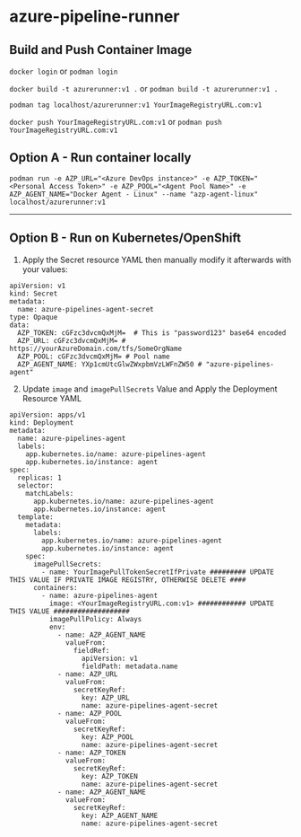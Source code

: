 # azure-pipeline-runner

## Build and Push Container Image

`docker login` or `podman login`

`docker build -t azurerunner:v1 .` or `podman build -t azurerunner:v1 .`

`podman tag localhost/azurerunner:v1 YourImageRegistryURL.com:v1`

`docker push YourImageRegistryURL.com:v1` or `podman push YourImageRegistryURL.com:v1`



## Option A - Run container locally

`podman run -e AZP_URL="<Azure DevOps instance>" -e AZP_TOKEN="<Personal Access Token>" -e AZP_POOL="<Agent Pool Name>" -e AZP_AGENT_NAME="Docker Agent - Linux" --name "azp-agent-linux" localhost/azurerunner:v1`

------

## Option B - Run on Kubernetes/OpenShift
1. Apply the Secret resource YAML then manually modify it afterwards with your values:

```
apiVersion: v1
kind: Secret
metadata:
  name: azure-pipelines-agent-secret
type: Opaque
data:
  AZP_TOKEN: cGFzc3dvcmQxMjM=  # This is "password123" base64 encoded
  AZP_URL: cGFzc3dvcmQxMjM= # https://yourAzureDomain.com/tfs/SomeOrgName
  AZP_POOL: cGFzc3dvcmQxMjM= # Pool name
  AZP_AGENT_NAME: YXp1cmUtcGlwZWxpbmVzLWFnZW50 # "azure-pipelines-agent"
```

2. Update `image` and `imagePullSecrets` Value and Apply the Deployment Resource YAML

```
apiVersion: apps/v1
kind: Deployment
metadata:
  name: azure-pipelines-agent
  labels:
    app.kubernetes.io/name: azure-pipelines-agent
    app.kubernetes.io/instance: agent
spec:
  replicas: 1
  selector:
    matchLabels:
      app.kubernetes.io/name: azure-pipelines-agent
      app.kubernetes.io/instance: agent
  template:
    metadata:
      labels:
        app.kubernetes.io/name: azure-pipelines-agent
        app.kubernetes.io/instance: agent
    spec:
      imagePullSecrets:
        - name: YourImagePullTokenSecretIfPrivate ######### UPDATE THIS VALUE IF PRIVATE IMAGE REGISTRY, OTHERWISE DELETE ####
      containers:
        - name: azure-pipelines-agent
          image: <YourImageRegistryURL.com:v1> ############ UPDATE THIS VALUE ###################
          imagePullPolicy: Always
          env:
            - name: AZP_AGENT_NAME
              valueFrom:
                fieldRef:
                  apiVersion: v1
                  fieldPath: metadata.name
            - name: AZP_URL
              valueFrom: 
                secretKeyRef:
                  key: AZP_URL
                  name: azure-pipelines-agent-secret
            - name: AZP_POOL
              valueFrom: 
                secretKeyRef:
                  key: AZP_POOL
                  name: azure-pipelines-agent-secret
            - name: AZP_TOKEN
              valueFrom: 
                secretKeyRef:
                  key: AZP_TOKEN
                  name: azure-pipelines-agent-secret
            - name: AZP_AGENT_NAME
              valueFrom: 
                secretKeyRef:
                  key: AZP_AGENT_NAME
                  name: azure-pipelines-agent-secret
```
